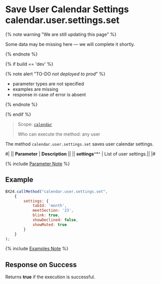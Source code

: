 # Save User Calendar Settings calendar.user.settings.set

{% note warning "We are still updating this page" %}

Some data may be missing here — we will complete it shortly.

{% endnote %}

{% if build == 'dev' %}

{% note alert "TO-DO _not deployed to prod_" %}

- parameter types are not specified
- examples are missing
- response in case of error is absent

{% endnote %}

{% endif %}

> Scope: [`calendar`](../scopes/permissions.md)
>
> Who can execute the method: any user

The method `calendar.user.settings.set` saves user calendar settings.

#|
|| **Parameter** | **Description** ||
|| **settings**^*^ | List of user settings.||
|#

{% include [Parameter Note](../../_includes/required.md) %}

## Example

```js
BX24.callMethod("calendar.user.settings.set",
    {
        settings: {
            tabId: 'month',
            meetSection: '23',
            blink: true,
            showDeclined: false,
            showMuted: true
        }
    }
);
```

{% include [Examples Note](../../_includes/examples.md) %}

## Response on Success

Returns **true** if the execution is successful.
